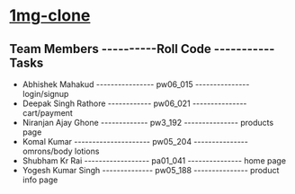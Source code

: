 # [1mg-clone](https://www.1mg.com/)

## Team Members ----------Roll Code ----------- Tasks
- Abhishek Mahakud ---------------- pw06_015  --------------- login/signup
- Deepak Singh Rathore ------------ pw06_021  --------------- cart/payment
- Niranjan Ajay Ghone ------------- pw3_192   --------------- products page
- Komal Kumar	--------------------- pw05_204  --------------- omrons/body lotions
- Shubham Kr Rai ------------------ pa01_041  --------------- home page
- Yogesh Kumar Singh -------------- pw05_188  --------------- product info page
